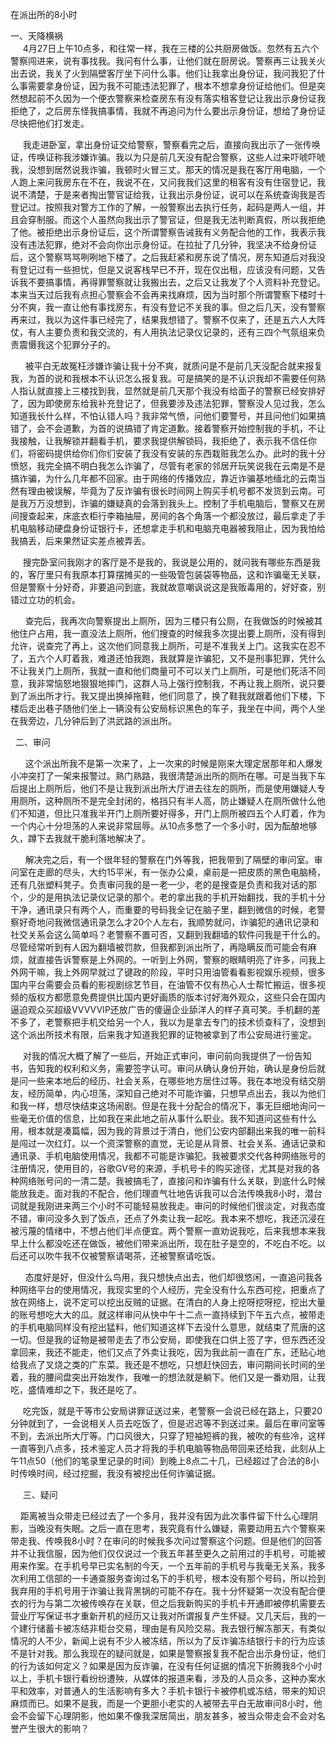 在派出所的8小时
<p>一、天降横祸<br>
&nbsp;&nbsp;&nbsp;&nbsp;&nbsp;4月27日上午10点多，和往常一样，我在三楼的公共厨房做饭。忽然有五六个警察闯进来，说有事找我。我问有什么事，让他们就在厨房说。警察再三让我关火出去说，我关了火到隔壁客厅坐下问什么事。他们让我拿出身份证，我问我犯了什么事需要拿身份证，因为我不可能违法犯罪了，根本不想拿身份证给他们。但是突然想起前不久因为一个便衣警察来检查房东有没有落实租客登记让我出示身份证我拒绝了，之后房东怪我搞事情，我就不再追问为什么要出示身份证，想给了身份证尽快把他们打发走。</p>

<p>&nbsp;&nbsp;&nbsp;&nbsp;&nbsp;我走进卧室，拿出身份证交给警察，警察看完之后，直接向我出示了一张传唤证，传唤证称我涉嫌诈骗。我以为只是前几天没有配合警察，这些人过来吓唬吓唬我，没想到居然说我诈骗，我顿时火冒三丈。那天的情况是我在客厅用电脑，一个人跑上来问我房东在不在，我说不在，又问我我们这里的租客有没有住宿登记，我说不清楚，于是来者掏出警官证给我，让我出示身份证，说可以在系统查询我是否登记过。按照我对警方工作的了解，一般警察出去执行任务，起码是两人一组，并且会穿制服。而这个人虽然向我出示了警官证，但是我无法判断真假，所以我拒绝了他。被拒绝出示身份证后，这个所谓警察告诫我有义务配合他的工作，我表示我没有违法犯罪，绝对不会向你出示身份证。在拉扯了几分钟，我坚决不给身份证后，这个警察骂骂咧咧地下楼了。之后我赶紧和房东说了情况，房东知道后对我没有登记过有一些担忧，但是又说客栈早已不开，现在仅出租，应该没有问题，又告诉我不要搞事情，再得罪警察就让我搬出去，之后又让我发了个人资料补充登记。本来当天过后我有点担心警察会不会再来找麻烦，因为当时那个所谓警察下楼时十分不爽，我一直让他有事找房东，有没有登记不关我的事。但之后几天，没有警察再来过，我以为这件事已经完了，结果我想错了。警察不仅来了，还是五六人大阵仗，有人主要负责和我交流的，有人用执法记录仪记录的，还有三四个气氛组来负责震慑我这个犯罪分子的。</p>

<p>&nbsp;&nbsp;&nbsp;&nbsp;&nbsp;&nbsp;被平白无故冤枉涉嫌诈骗让我十分不爽，就质问是不是前几天没配合就来报复我，为首的说和我根本不认识怎么报复我。可是搞笑的是不认识我却不需要任何熟人指认就直接上三楼找到我，显然就是前几天那个我没有给面子的警察已经安排好了，因为即使房东给我补充登记了，但我要涉及违法犯罪，警察没人见过我，怎么知道我长什么样，不怕认错人吗？我非常气愤，问他们要警号，并且问他们如果搞错了，会不会道歉，为首的说搞错了肯定道歉。接着警察开始控制我的手机，不让我接触，让我解锁并翻看手机，要求我提供解锁码，我拒绝了，表示我不信任你们，将密码提供给你们你们安装了我没有安装的东西栽赃我怎么办。此时的我十分愤怒，我完全搞不明白我怎么诈骗了，尽管有老家的邻居开玩笑说我在云南是不是搞诈骗，为什么几年都不回家。由于网络的传播效应，靠近诈骗基地缅北的云南当然有理由被误解，毕竟为了反诈骗有很长时间网上购买手机号都不发货到云南。可是我万万没想到，诈骗的嫌疑真的会落到我头上。控制了手机电脑后，警察又在房间搜查起来，床底衣柜行李箱抽屉，房间的各个角落一个都没放过，最后拿走了手机电脑移动硬盘身份证银行卡，还想拿走手机和电脑充电器被我阻止，因为我怕给我搞丢，后来果然证实差点被弄丢。</p>

<p>&nbsp;&nbsp;&nbsp;&nbsp;&nbsp;搜完卧室问我刚才的客厅是不是我的，我说是公用的，就问我有哪些东西是我的，客厅里只有我原本打算摆摊买的一些吸管包装袋等物品，这和诈骗毫无关联，但是警察十分好奇，非要追问到底，我就故意嘲讽说这是我贩毒用的，好好查，别错过立功的机会。</p>

<p>&nbsp;&nbsp;&nbsp;&nbsp;&nbsp;&nbsp;查完后，我再次向警察提出上厕所，因为三楼只有公厕，在我做饭的时候被其他住户占用，我一直没法上厕所，他们搜查的时候我多次提出要上厕所，没有得到允许，说查完了再上，这次他们同意我上厕所，可是不准我关上门。这我实在忍不了，五六个人盯着我，难道还怕我跑，我就算是诈骗犯，又不是刑事犯罪，凭什么不让我关门上厕所，我就一直和他们商量可不可以关门上厕所，可是他们死活不同意，我非常恼怒地狠狠地摔门，这群人马上强行控制我，不再让我上厕所，说只要到了派出所才行。我又提出换掉拖鞋，他们同意了，换了鞋我就跟着他们下楼，下楼后走出巷子随他们坐上一辆没有公安局标识黑色的车子，我坐在中间，两个人坐在我旁边，几分钟后到了洪武路的派出所。</p>

<p>&nbsp;&nbsp;二、审问</p>

<p>&nbsp;&nbsp;&nbsp;&nbsp;&nbsp;&nbsp;这个派出所我不是第一次来了，上一次来的时候是刚来大理定居那年和人爆发小冲突打了一架来报警过。熟门熟路，我很清楚派出所的厕所在哪。可是当我下车后提出上厕所后，他们不是让我到派出所大厅进去往左的厕所，而是使用嫌疑人专用厕所，这种厕所不是完全封闭的，格挡只有半人高，防止嫌疑人在厕所做什么他们不知道，但比只准我半开门上厕所要好得多，开门上厕所被四五个人盯着，作为一个内心十分坦荡的人来说非常屈辱。从10点多憋了一个多小时，因为酝酿地够久，蹲下去我就干脆利落地解决了。</p>

<p>&nbsp;&nbsp;&nbsp;&nbsp;&nbsp;&nbsp;解决完之后，有一个很年轻的警察在门外等我，把我带到了隔壁的审问室。审问室在走廊的尽头，大约15平米，有一张办公桌，桌前是一把皮质的黑色电脑椅，还有几张塑料凳子。负责审问我的是一老一少，老的是搜查是负责和我对话的那个，少的是用执法记录仪记录的那个。老的拿出我的手机开始翻找，我的手机十分干净，通讯录只有两个人，而重要的号码我全记在脑子里，翻到微信的时候，老警察好奇地问我微信通讯录怎么才20个人左右，我顺势就问，诈骗犯的通讯记录和社交关系会这么简单吗？老警察不置可否，又翻到我翻墙的软件问我是干什么的。尽管经常听到有人因为翻墙被罚款，但我都到派出所了，再隐瞒反而可能会有麻烦，就直接告诉警察是上外网的。一听到上外网，警察的眼睛明亮了许多，问我上外网干嘛，我上外网早就过了键政的阶段，平时只用油管看看影视娱乐视频，很多国内平台需要会员看的影视剧综艺节目，在油管不仅有热心人士帮忙搬运，很多视频的版权方都愿意免费提供比国内更好画质的版本讨好海外观众，这些只会在国内逼迫观众买超级VVVVVIP还放广告的傻逼企业舔洋人的样子真可笑。手机翻的差不多了，老警察把手机交给另一个人，我以为是拿去专门的技术侦查科了，没想到这个派出所技术有限，后来我才知道我犯罪的证物被拿到了市公安局进行鉴定。</p>

<p>&nbsp;&nbsp;&nbsp;&nbsp;&nbsp;对我的情况大概了解了一些后，开始正式审问，审问前向我提供了一份告知书，告知我的权利和义务，需要签字认可。审问从确认身份开始，确认是身份后就是问一些来本地后的经历、社会关系，在哪些地方居住过等。我在本地没有结交朋友，经历简单，内心坦荡，深知自己绝对不可能诈骗，只想早点出去，我以为他们和我一样，想尽快结束这场闹剧。但是在我十分配合的情况下，事无巨细地询问一些毫无价值的信息，比如我在来此地之前从事什么职业。我不知道问这些有什么用，根本就是凑篇幅，因为我的背景过于清白，他们公安内部翻出来我的唯一前科是闯过一次红灯。以一个资深警察的直觉，无论是从背景、社会关系、通话记录和通讯录、手机电脑使用情况，我都不可能是诈骗犯。我被要求交代各种网络账号的注册情况，使用目的，谷歌GV号的来源，手机号卡的购买途径，尤其是对我的各种网络账号问的一清二楚。我被搞毛了，直接问和诈骗有什么关联，到底什么时候能放我走。面对我的不配合，他们理直气壮地告诉我可以合法传唤我8小时，潜台词就是我刚进来两三个小时不可能轻易放我走。审问的时候他们很淡定，对我态度不错，审问没多久到了饭点，还点了外卖让我一起吃。我本来不想吃，我还沉浸在被污蔑的情绪中，不想占他们半点便宜。两个警察一直劝说我吃，后来我想本来我早上什么都没吃还在做饭，被他们带来派出所，现在肚子是空的，不吃白不吃。以后还可以吹牛我不仅被警察请喝茶，还被警察请吃饭。</p>

<p>&nbsp;&nbsp;&nbsp;&nbsp;&nbsp;&nbsp;态度好是好，但没什么鸟用，我只想快点出去，他们却很悠闲，一直追问我各种网络平台的使用情况，我现实里的个人经历，完全没有什么东西可挖，把重点了放在网络上，说不定可以挖出反贼的证据。在清白的人身上挖呀挖呀挖，挖出大量的账号想吃大大的瓜。就这样审问从快中午十二点一直持续到下午五六点，被带走的手机电脑同样没有挖出猛料，他们知道这样下去没什么意思，就结束了荒唐的这一切。但是我的证物是被带走去了市公安局，即使我在口供上签了字，但东西还没拿回来，我还不能走，他们又点了外卖让我吃，因为我此前一直在广东，还贴心地给我点了叉烧之类的广东菜。我还是不想吃，只想赶快回去，审问期间长时间的坐着，我的腰间盘突出开始发作，我唯一的想法就是躺下。他们又是一番劝阻，让我吃，盛情难却之下，我还是吃了。</p>

<p>&nbsp;&nbsp;&nbsp;&nbsp;&nbsp;吃完饭，就是干等市公安局讲罪证送过来，老警察一会说已经在路上，只要20分钟就到了，一会说相关人员去吃饭了，但是迟迟等不到送过来。最后在审问室等不到，去派出所大厅等。门口风很大，只穿了短袖短裤的我，被吹的有些冷，这样一直等到八点多，技术鉴定人员才将我的手机电脑等物品带回来还给我，此刻从上午11点50（他们的笔录里记录的时间）到晚上8点二十几，已经超过了合法的8小时传唤时间，经过挖掘，我没有被挖出任何诈骗证据。</p>

<p>&nbsp;&nbsp;&nbsp;&nbsp;&nbsp;三、疑问</p>

<p>&nbsp;&nbsp;&nbsp;&nbsp;距离被当众带走已经过去了一个多月，我并没有因为此次事件留下什么心理阴影，当晚没有失眠。之后一直在思考，我究竟有什么嫌疑，需要动用五六个警察来带走我、传唤我8小时？在审问的时候我多次问过警察这个问题。但是他们的回答并不让我信服，因为他们仅仅说过一个我五年甚至更久之前用过的手机号，可能被用来作案。在手机号早已实名制的今天，一个五年前的手机号与我毫无关系，我多次利用工信部的一卡通查服务查询过名下的手机号，根本没有那个号码，所以捡到我弃用的手机号用于诈骗让我背黑锅的可能不存在。我十分怀疑第一次没有配合便衣的行为与第二次被传唤存在关联，但之后我新购买的手机卡开通即被停机需要去营业厅写保证书才重新开机的经历又让我对所谓报复产生怀疑。又几天后，我的一个建行储蓄卡被冻结非柜台交易，理由是有风险交易。我去银行解冻那天，有类似情况的人不少，新闻上说有不少人被冻结，所以为了反诈骗冻结银行卡的行为应该不是针对我。那么我现在的疑问就是，如果是警察报复我不配合出示身份证，他们的行为该如何定义？如果是因为反诈骗，在没有任何证据的情况下折腾我8个小时以上，手机卡银行看纷纷遭殃，从媒体的报道来看，涉及的人员众多，这种办案水平和效率，对普通人的生活影响有多大？手机卡银行卡被停机或冻结，带来的知识麻烦而已。如果不是我，而是一个更胆小老实的人被带去平白无故审问8小时，他会不会留下心理阴影，他如果不像我深居简出，朋友甚多，被当众带走会不会对名誉产生很大的影响？</p>
